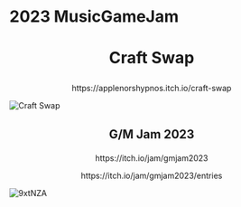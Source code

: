 # 2023 MusicGameJam
# <p align="center" >Craft Swap</p>  
<p align="center">https://applenorshypnos.itch.io/craft-swap</p>


![Craft Swap](https://github.com/xr0919/23MusicJam_Craft_Swap/assets/62006691/c341b22d-d9b1-4ded-bf22-44749fd2075c)

##
## <p align="center" >G/M Jam 2023</p> 
<p align="center">https://itch.io/jam/gmjam2023</p>
<p align="center">https://itch.io/jam/gmjam2023/entries</p>
  
![9xtNZA](https://github.com/xr0919/23MusicJam_Craft_Swap/assets/62006691/fc534413-bc06-47a8-81c2-a5dc7c922845)
